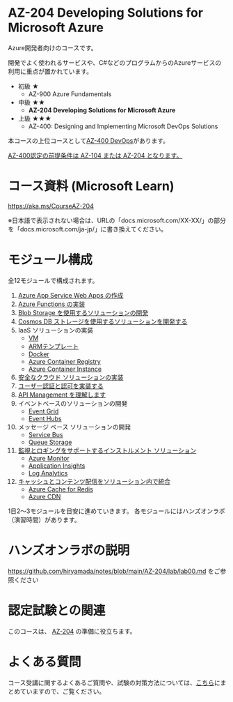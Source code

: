 # AZ-204 Developing Solutions for Microsoft Azure

Azure開発者向けのコースです。

開発でよく使われるサービスや、C#などのプログラムからのAzureサービスの利用に重点が置かれています。

- 初級 ★
  - AZ-900 Azure Fundamentals
- 中級 ★★
  - **AZ-204 Developing Solutions for Microsoft Azure**
- 上級 ★★★
  - AZ-400: Designing and Implementing Microsoft DevOps Solutions

本コースの上位コースとして[AZ-400 DevOps](https://docs.microsoft.com/ja-jp/learn/certifications/exams/az-400)があります。

 [AZ-400認定の前提条件は AZ-104 または AZ-204 となります。](https://docs.microsoft.com/ja-jp/learn/certifications/devops-engineer)

# コース資料 (Microsoft Learn)

https://aka.ms/CourseAZ-204

※日本語で表示されない場合は、URLの「docs.microsoft.com/XX-XX/」の部分を「docs.microsoft.com/ja-jp/」に書き換えてください。

# モジュール構成

全12モジュールで構成されます。

1. [Azure App Service Web Apps の作成](mod01.md)
1. [Azure Functions の実装](mod02.md)
1. [Blob Storage を使用するソリューションの開発](mod03-01-blob.md)
1. [Cosmos DB ストレージを使用するソリューションを開発する](mod04.md)
1. IaaS ソリューションの実装
   - [VM](mod05-01-vm.md)
   - [ARMテンプレート](mod05-02-arm.md)
   - [Docker](mod05-03-docker.md)
   - [Azure Container Registry](mod05-04-acr.md)
   - [Azure Container Instance](mod05-05-aci.md)
2. [安全なクラウド ソリューションの実装](mod06.md)
3. [ユーザー認証と認可を実装する](mod07.md)
4. [API Management を理解します](mod08-01-apim.md)
5. イベントベースのソリューションの開発
   - [Event Grid](mod09-01-eventgrid.md)
   - [Event Hubs](mod09-02-eventhubs.md)
6. メッセージ ベース ソリューションの開発
   - [Service Bus](mod10-01-servicebus.md)
   - [Queue Storage](mod10-02-queue.md)
7. [監視とロギングをサポートするインストルメント ソリューション](mod11.md)
   - [Azure Monitor](mod11-01-monitor.md)
   - [Application Insights](mod11-02-appinsights.md)
   - [Log Analytics](mod11-03-loganalytics.md)
9. [キャッシュとコンテンツ配信をソリューション内で統合](mod12.md)
   - [Azure Cache for Redis](pdf/mod13/Azure%20Cacheまとめ.pdf)
   - [Azure CDN](pdf/mod13/Azure%20CDNまとめ.pdf)

1日2～3モジュールを目安に進めていきます。
各モジュールにはハンズオンラボ（演習時間）があります。

# ハンズオンラボの説明

https://github.com/hiryamada/notes/blob/main/AZ-204/lab/lab00.md
をご参照ください

# 認定試験との関連

このコースは、
[AZ-204](https://docs.microsoft.com/ja-jp/learn/certifications/exams/az-204)
の準備に役立ちます。

# よくある質問

コース受講に関するよくあるご質問や、試験の対策方法については、[こちら](../faq.md)にまとめていますので、ご覧ください。
